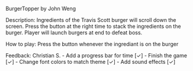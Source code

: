 BurgerTopper by John Weng


Description: 
	Ingredients of the Travis Scott burger will scroll down the screen. 
	Press the button at the right time to stack the ingredients on the burger. 
	Player will launch burgers at end to defeat boss. 
	
	
How to play:
	Press the button whenever the ingrediant is on the burger
	
	
Feedback:
	Christian S.
	- Add a progress bar for time [✓]
	- Finish the game [✓]
	- Change font colors to match theme [✓]
	- Add sound effects [✓]
